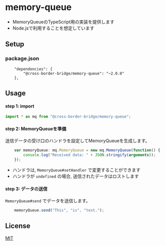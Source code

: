 # memory-queue
- MemoryQueueのTypeScript用の実装を提供します
- Node.jsで利用することを想定しています

## Setup
### package.json
```
    "dependencies": {
        "@cross-border-bridge/memory-queue": "~2.0.0"
    },
```

## Usage
#### step 1: import

```typescript
import * as mq from "@cross-border-bridge/memory-queue";
```

#### step 2: MemoryQueueを準備
送信データの受け口のハンドラを設定してMemoryQueueを生成します。

```typescript
    var memoryQueue: mq.MemoryQueue = new mq.MemoryQueue(function() {
        console.log("Received data: " + JSON.stringify(arguments));
	});
```

- ハンドラは, `MemoryQueue#setHandler` で変更することができます
- ハンドラが `undefined` の場合, 送信されたデータはロストします

#### step 3: データの送信
`MemoryQueue#send` でデータを送信します。

```typescript
    memoryQueue.send("This", "is", "test.");
```

## License
[MIT](LICENSE)
